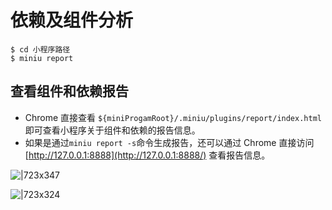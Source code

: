 # 依赖及组件分析

```shell
$ cd 小程序路径
$ miniu report
```

## 查看组件和依赖报告

- Chrome 直接查看 `${miniProgamRoot}/.miniu/plugins/report/index.html` 即可查看小程序关于组件和依赖的报告信息。
- 如果是通过`miniu report -s`命令生成报告，还可以通过 Chrome 直接访问 [http://127.0.0.1:8888](http://127.0.0.1:8888/) 查看报告信息。

![|723x347](https://cdn.nlark.com/yuque/0/2021/png/179989/1621432039197-9ae7af8a-7afc-4362-8a70-bfc82b398613.png#align=left&display=inline&height=681&margin=%5Bobject%20Object%5D&name=image.png&originHeight=1362&originWidth=2840&size=1492528&status=done&style=none&width=1420)

![|723x324](https://cdn.nlark.com/yuque/0/2021/png/179989/1621431988799-ce07abc7-e2e7-4a12-85c6-8e69beec7885.png#align=left&display=inline&height=624&margin=%5Bobject%20Object%5D&name=image.png&originHeight=1248&originWidth=2786&size=488774&status=done&style=none&width=1393)
